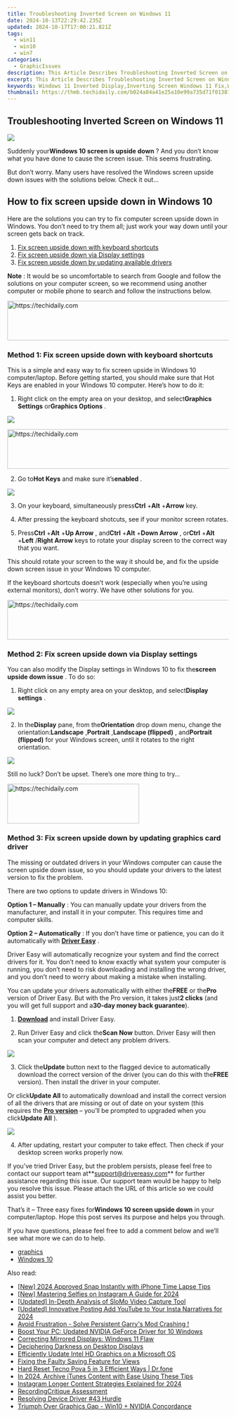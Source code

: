 ```yaml
---
title: Troubleshooting Inverted Screen on Windows 11
date: 2024-10-13T22:29:42.235Z
updated: 2024-10-17T17:00:21.821Z
tags:
  - win11
  - win10
  - win7
categories:
  - GraphicIssues
description: This Article Describes Troubleshooting Inverted Screen on Windows 11
excerpt: This Article Describes Troubleshooting Inverted Screen on Windows 11
keywords: Windows 11 Inverted Display,Inverting Screen Windows 11 Fix,Windows 11 Display Rotation Settings,Correct Windows 11 Inverted Screen Issue,Adjust Inverting Display on Windows 11,Fix Inverted Screen Windows 11 Setup,Windows 11 Display Mode Troubleshooting
thumbnail: https://thmb.techidaily.com/b024a84a41e25a10e99a735d71f0138708aa747c63be7c3be4720f86eba5080f.jpg
---
```


## Troubleshooting Inverted Screen on Windows 11

![](https://images.drivereasy.com/wp-content/uploads/2018/06/img_5b16649a9fba1.jpg)

 Suddenly your**Windows 10 screen is upside down** ? And you don’t know what you have done to cause the screen issue. This seems frustrating.

 But don’t worry. Many users have resolved the Windows screen upside down issues with the solutions below. Check it out…

## How to fix screen upside down in Windows 10

 Here are the solutions you can try to fix computer screen upside down in Windows. You don’t need to try them all; just work your way down until your screen gets back on track.

1. [Fix screen upside down with keyboard shortcuts](#Fix1)
2. [Fix screen upside down via Display settings](#Fix2)
3. [Fix screen upside down by updating available drivers](#Fix3)

**Note** : It would be so uncomfortable to search from Google and follow the solutions on your computer screen, so we recommend using another computer or mobile phone to search and follow the instructions below.

<!-- affiliate ads begin -->
<a href="https://appsumo.8odi.net/c/5597632/2118305/7443" target="_top" id="2118305">
  <img src="//a.impactradius-go.com/display-ad/7443-2118305" border="0" alt="https://techidaily.com" width="728" height="90"/>
</a>
<img height="0" width="0" src="https://appsumo.8odi.net/i/5597632/2118305/7443" style="position:absolute;visibility:hidden;" border="0" />
<!-- affiliate ads end -->

###  Method 1: Fix screen upside down with keyboard shortcuts

 This is a simple and easy way to fix screen upside in Windows 10 computer/laptop. Before getting started, you should make sure that Hot Keys are enabled in your Windows 10 computer. Here’s how to do it:

 1) Right click on the empty area on your desktop, and select**Graphics Settings** or**Graphics Options** .

![](https://images.drivereasy.com/wp-content/uploads/2018/06/img_5b18e563d98db.jpg)

<!-- affiliate ads begin -->
<a href="https://bluettius.sjv.io/c/5597632/2139111/17108" target="_top" id="2139111">
  <img src="//a.impactradius-go.com/display-ad/17108-2139111" border="0" alt="https://techidaily.com" width="728" height="90"/>
</a>
<img height="0" width="0" src="https://bluettius.sjv.io/i/5597632/2139111/17108" style="position:absolute;visibility:hidden;" border="0" />
<!-- affiliate ads end -->

 2) Go to**Hot Keys** and make sure it’s**enabled** .

![](https://images.drivereasy.com/wp-content/uploads/2018/06/img_5b18e59b14930.jpg)

 3) On your keyboard, simultaneously press**Ctrl** +**Alt** +**Arrow** key.

 4) After pressing the keyboard shotcuts, see if your monitor screen rotates.

 5) Press**Ctrl** +**Alt** +**Up Arrow** , and**Ctrl** +**Alt** +**Down Arrow** , or**Ctrl** +**Alt** +**Left** /**Right Arrow** keys to rotate your display screen to the correct way that you want.

 This should rotate your screen to the way it should be, and fix the upside down screen issue in your Windows 10 computer.

 If the keyboard shortcuts doesn’t work (especially when you’re using external monitors), don’t worry. We have other solutions for you.

<!-- affiliate ads begin -->
<a href="https://appsumo.8odi.net/c/5597632/2144278/7443" target="_top" id="2144278">
  <img src="//a.impactradius-go.com/display-ad/7443-2144278" border="0" alt="https://techidaily.com" width="728" height="90"/>
</a>
<img height="0" width="0" src="https://appsumo.8odi.net/i/5597632/2144278/7443" style="position:absolute;visibility:hidden;" border="0" />
<!-- affiliate ads end -->

###  Method 2: Fix screen upside down via Display settings

 You can also modify the Display settings in Windows 10 to fix the**screen upside down issue** . To do so:

 1) Right click on any empty area on your desktop, and select**Display settings** .

![](https://images.drivereasy.com/wp-content/uploads/2018/06/img_5b1664f56b08b.jpg)

 2) In the**Display** pane, from the**Orientation** drop down menu, change the orientation:**Landscape** ,**Portrait** ,**Landscape (flipped)** , and**Portrait (flipped)** for your Windows screen, until it rotates to the right orientation.

![](https://images.drivereasy.com/wp-content/uploads/2018/06/img_5b16654b0c7e6.jpg)

 Still no luck? Don’t be upset. There’s one more thing to try…

<!-- affiliate ads begin -->
<a href="https://aligracehair.sjv.io/c/5597632/1915865/19272" target="_top" id="1915865">
  <img src="//a.impactradius-go.com/display-ad/19272-1915865" border="0" alt="https://techidaily.com" width="300" height="90"/>
</a>
<img height="0" width="0" src="https://aligracehair.sjv.io/i/5597632/1915865/19272" style="position:absolute;visibility:hidden;" border="0" />
<!-- affiliate ads end -->

###  Method 3: Fix screen upside down by updating graphics card driver

 The missing or outdated drivers in your Windows computer can cause the screen upside down issue, so you should update your drivers to the latest version to fix the problem.

There are two options to update drivers in Windows 10:

**Option 1 – Manually** : You can manually update your drivers from the manufacturer, and install it in your computer. This requires time and computer skills.

**Option 2 – Automatically** : If you don’t have time or patience, you can do it automatically with **[Driver Easy](https://tools.techidaily.com/drivereasy/download/)**  .

 Driver Easy will automatically recognize your system and find the correct drivers for it. You don’t need to know exactly what system your computer is running, you don’t need to risk downloading and installing the wrong driver, and you don’t need to worry about making a mistake when installing.

 You can update your drivers automatically with either the**FREE** or the**Pro** version of Driver Easy. But with the Pro version, it takes just**2 clicks** (and you will get full support and a**30-day money back guarantee**).

 1) **[Download](https://tools.techidaily.com/drivereasy/download/)**  and install Driver Easy.

 2) Run Driver Easy and click the**Scan Now** button. Driver Easy will then scan your computer and detect any problem drivers.

![](https://images.drivereasy.com/wp-content/uploads/2018/06/img_5b1665b20185d.jpg)

 3) Click the**Update** button next to the flagged device to automatically download the correct version of the driver (you can do this with the**FREE** version). Then install the driver in your computer.

 Or click**Update All** to automatically download and install the correct version of all the drivers that are missing or out of date on your system (this requires the **[Pro version](https://tools.techidaily.com/drivereasy/download/)**  – you’ll be prompted to upgraded when you click**Update All** ).

![](https://images.drivereasy.com/wp-content/uploads/2018/06/img_5b166616338a7.jpg)

 4) After updating, restart your computer to take effect. Then check if your desktop screen works properly now.

 If you’ve tried Driver Easy, but the problem persists, please feel free to contact our support team at**<support@drivereasy.com>** for further assistance regarding this issue. Our support team would be happy to help you resolve this issue. Please attach the URL of this article so we could assist you better.

  That’s it – Three easy fixes for**Windows 10 screen upside down** in your computer/laptop. Hope this post serves its purpose and helps you through.

 If you have questions, please feel free to add a comment below and we’ll see what more we can do to help.

* [graphics](https://tools.techidaily.com/drivereasy/download/)
* [Windows 10](https://tools.techidaily.com/drivereasy/download/)

<ins class="adsbygoogle"
     style="display:block"
     data-ad-format="autorelaxed"
     data-ad-client="ca-pub-7571918770474297"
     data-ad-slot="1223367746"></ins>

<ins class="adsbygoogle"
     style="display:block"
     data-ad-client="ca-pub-7571918770474297"
     data-ad-slot="8358498916"
     data-ad-format="auto"
     data-full-width-responsive="true"></ins>

<span class="atpl-alsoreadstyle">Also read:</span>
<div><ul>
<li><a href="https://article-helps.techidaily.com/new-2024-approved-snap-instantly-with-iphone-time-lapse-tips/"><u>[New] 2024 Approved Snap Instantly with iPhone Time Lapse Tips</u></a></li>
<li><a href="https://instagram-video-files.techidaily.com/new-mastering-selfies-on-instagram-a-guide-for-2024/"><u>[New] Mastering Selfies on Instagram A Guide for 2024</u></a></li>
<li><a href="https://some-techniques.techidaily.com/updated-in-depth-analysis-of-slomo-video-capture-tool/"><u>[Updated] In-Depth Analysis of SloMo Video Capture Tool</u></a></li>
<li><a href="https://instagram-clips.techidaily.com/updated-innovative-posting-add-youtube-to-your-insta-narratives-for-2024/"><u>[Updated] Innovative Posting Add YouTube to Your Insta Narratives for 2024</u></a></li>
<li><a href="https://win-able.techidaily.com/avoid-frustration-solve-persistent-garrys-mod-crashing/"><u>Avoid Frustration - Solve Persistent Garry's Mod Crashing !</u></a></li>
<li><a href="https://graphic-issues.techidaily.com/boost-your-pc-updated-nvidia-geforce-driver-for-10-windows/"><u>Boost Your PC: Updated NVIDIA GeForce Driver for 10 Windows</u></a></li>
<li><a href="https://graphic-issues.techidaily.com/correcting-mirrored-displays-windows-11-flaw/"><u>Correcting Mirrored Displays: Windows 11 Flaw</u></a></li>
<li><a href="https://graphic-issues.techidaily.com/deciphering-darkness-on-desktop-displays/"><u>Deciphering Darkness on Desktop Displays</u></a></li>
<li><a href="https://graphic-issues.techidaily.com/efficiently-update-intel-hd-graphics-on-a-microsoft-os/"><u>Efficiently Update Intel HD Graphics on a Microsoft OS</u></a></li>
<li><a href="https://graphic-issues.techidaily.com/fixing-the-faulty-saving-feature-for-views/"><u>Fixing the Faulty Saving Feature for Views</u></a></li>
<li><a href="https://techidaily.com/hard-reset-tecno-pova-5-in-3-efficient-ways-drfone-by-drfone-reset-android-reset-android/"><u>Hard Reset Tecno Pova 5 in 3 Efficient Ways | Dr.fone</u></a></li>
<li><a href="https://screen-video-capture.techidaily.com/in-2024-archive-itunes-content-with-ease-using-these-tips/"><u>In 2024, Archive iTunes Content with Ease Using These Tips</u></a></li>
<li><a href="https://instagram-video-files.techidaily.com/instagram-longer-content-strategies-explained-for-2024/"><u>Instagram Longer Content Strategies Explained for 2024</u></a></li>
<li><a href="https://screen-video-capture.techidaily.com/recordingcritique-assessment/"><u>RecordingCritique Assessment</u></a></li>
<li><a href="https://graphic-issues.techidaily.com/resolving-device-driver-43-hurdle/"><u>Resolving Device Driver #43 Hurdle</u></a></li>
<li><a href="https://graphic-issues.techidaily.com/triumph-over-graphics-gap-win10-plus-nvidia-concordance/"><u>Triumph Over Graphics Gap - Win10 + NVIDIA Concordance</u></a></li>
</ul></div>

